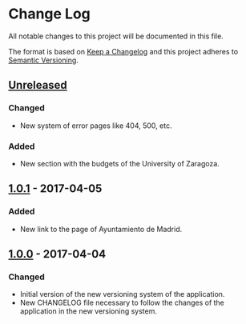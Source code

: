 # Change Log
All notable changes to this project will be documented in this file.

The format is based on [Keep a Changelog](http://keepachangelog.com/)
and this project adheres to [Semantic Versioning](http://semver.org/).

## [Unreleased]
### Changed
- New system of error pages like 404, 500, etc.
### Added
- New section with the budgets of the University of Zaragoza.

## [1.0.1] - 2017-04-05
### Added
- New link to the page of Ayuntamiento de Madrid.

## [1.0.0] - 2017-04-04
### Changed
- Initial version of the new versioning system of the application.
- New CHANGELOG file necessary to follow the changes of the application in the new versioning system.


[Unreleased]: https://github.com/aragonopendata/presupuesto/compare/master...develop
[1.0.1]: https://github.com/aragonopendata/presupuesto/compare/v1.0.0...v1.0.1
[1.0.0]: https://github.com/aragonopendata/presupuesto/releases/tag/v1.0.0